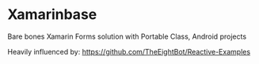 # Xamarinbase
Bare bones Xamarin Forms solution with Portable Class, Android projects

Heavily influenced by: https://github.com/TheEightBot/Reactive-Examples
